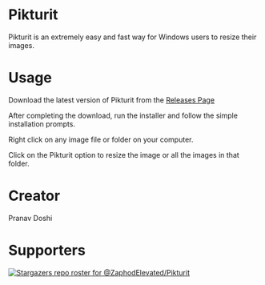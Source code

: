 # Pikturit

Pikturit is an extremely easy and fast way for Windows users to resize their images.

# Usage

Download the latest version of Pikturit from the [Releases Page](https://github.com/Cybernetic77/Pikturit/releases)

After completing the download, run the installer and follow the simple installation prompts.

Right click on any image file or folder on your computer.

Click on the Pikturit option to resize the image or all the images in that folder.

# Creator

Pranav Doshi

# Supporters

[![Stargazers repo roster for @ZaphodElevated/Pikturit](https://reporoster.com/stars/ZaphodElevated/Pikturit)](https://github.com/ZaphodElevated/Pikturit)
